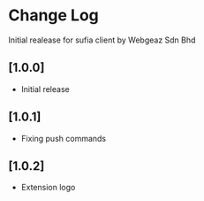 # Change Log
Initial realease for sufia client by Webgeaz Sdn Bhd

## [1.0.0]

- Initial release

## [1.0.1]

- Fixing push commands

## [1.0.2]

- Extension logo